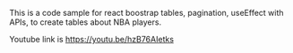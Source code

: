 This is a code sample for react boostrap tables, pagination, useEffect with APIs, to create tables about NBA players.

Youtube link is https://youtu.be/hzB76AIetks
